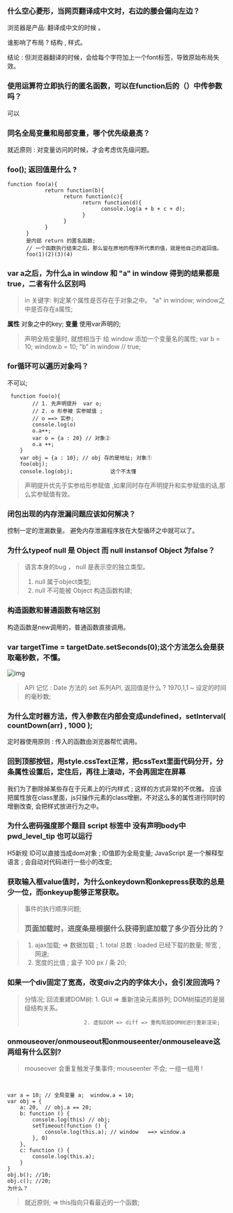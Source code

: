 ### 什么空心菱形，当网页翻译成中文时，右边的腰会偏向左边？

浏览器是产品: 翻译成中文的时候 。  

谁影响了布局 ? 结构 , 样式。

结论 :  但浏览器翻译的时候，会给每个字符加上一个font标签，导致原始布局失效。

### 使用运算符立即执行的匿名函数，可以在function后的（）中传参数吗？

可以

### 同名全局变量和局部变量，哪个优先级最高？  

就近原则 :  对变量访问的时候，才会考虑优先级问题。

### foo(); 返回值是什么 ?

```
function foo(a){
            return function(b){
                  return function(c){
                        return function(d){
                              console.log(a + b + c + d);
                        }
                  }
            }
      }
      是内部 return 的匿名函数;
      // 一个函数执行结束之后，那么留在原地的程序所代表的值，就是他自己的返回值。
      foo(1)(2)(3)(4)
```

### var a之后，为什么a in window 和 "a" in window 得到的结果都是true，二者有什么区别吗

> in 关键字: 判定某个属性是否存在于对象之中。 "a" in window; window之中是否存在a属性;

**属性** 对象之中的key; **变量** 使用var声明的;

> 声明全局变量时, 就想相当于 给 window 添加一个变量名的属性; var b = 10; window.b = 10; "b" in window // true;

### for循环可以遍历对象吗？

不可以;



```
 function foo(o){
        // 1. 先声明提升  var o;
        // 2. o 形参被 实参赋值 ;
        // o ==> 实参;
        console.log(o)
        o.a++;
        var o = {a : 20} // 对象②
        o.a ++;
    }
    var obj = {a : 10}; // obj 存的是地址; 对象①
    foo(obj);
    console.log(obj);            这个不太懂
```

> 声明提升优先于实参给形参赋值 ,如果同时存在声明提升和实参赋值的话,那么实参赋值有效。



### 闭包出现的内存泄漏问题应该如何解决？

控制一定的泄漏数量。 避免内存泄漏程序放在大型循环之中就可以了。

### 为什么typeof null 是 Object 而 null instansof Object 为false？

> 语言本身的bug ， null 是表示空的独立类型。
>
> 1. null 属于object类型;
> 2. null 不可能被 Object 构造函数构建;

### 构造函数和普通函数有啥区别 

构造函数是new调用的，普通函数直接调用。



### var targetTime = targetDate.setSeconds(0);这个方法怎么会是获取毫秒数，不懂。

![img](https://upload-images.jianshu.io/upload_images/18300474-34a9170ac971381b.png?imageMogr2/auto-orient/strip%7CimageView2/2/w/1240)

> API 记忆 : Date 方法的 set 系列API, 返回值是什么 ? 1970,1,1 ~ 设定的时间的毫秒数;

### 为什么定时器方法，传入参数在内部会变成undefined，setInterval( countDown(arr) , 1000 );

 定时器使用原则 : 传入的函数由浏览器帮忙调用。

### 回到顶部按钮，用style.cssText正常，把cssText里面代码分开，分条属性设置后，定住后，再往上滚动，不会再固定在屏幕

我们为了删除掉某些存在于元素上的行内样式 ; 这样的方式非常的不优雅。 应该把属性放在class里面，js只操作元素的class增删，不对这么多的属性进行同时的增删改查, 会把样式放进行为之中。

### 为什么密码强度那个题目 script 标签中 没有声明body中 pwd_level_tip 也可以运行

H5新规 ID可以直接当成dom对象 ; ID值即为全局变量; JavaScript 是一个解释型语言 ; 会自动对代码进行一些小的改变;

### 获取输入框value值时，为什么onkeydown和onkepress获取的总是少一位，而onkeyup能够正常获取。

> 事件的执行顺序问题;
>
> ### 页面加载时，进度条是根据什么获得到底加载了多少百分比的？

> 1. ajax加载; => 数据加载 ; 1. total 总数 : loaded 已经下载的数量; 带宽 , 网速;
> 2. 宽度的比值 ; 盒子 100 px / 条 20;

### 如果一个div固定了宽高，改变div之内的字体大小，会引发回流吗？

> 分情况; 回流重建DOM树: 1. GUI => 重新渲染元素排列; DOM树描述的是层级结构关系。
>
> ```
> 					 2. 虚拟DOM => diff => 重构局部DOM树进行重新渲染;
> ```

### onmouseover/onmouseout和onmouseenter/onmouseleave这两组有什么区别?

> mouseover 会重复触发子集事件; mouseenter 不会; 一组一组用 !

```


var a = 10; // 全局变量 a;  window.a = 10;
var obj = {
    a: 20,  // obj.a == 20;
    b: function () {
        console.log(this) // obj;
        setTimeout(function () {
            console.log(this.a); // window   ==> window.a
        }, 0)
    },
    c: function () {
        console.log(this.a);
    }
}
obj.b(); //10;
obj.c(); //20;
为什么？
```

> 就近原则; => this指向只看最近的一个函数;




